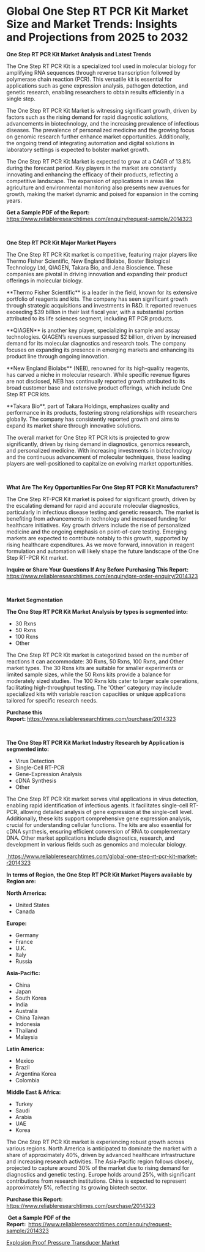<p><h1>Global One Step RT PCR Kit Market Size and Market Trends: Insights and Projections from 2025 to 2032</h1></p><p><strong>One Step RT PCR Kit Market Analysis and Latest Trends</strong></p>
<p><p>The One Step RT PCR Kit is a specialized tool used in molecular biology for amplifying RNA sequences through reverse transcription followed by polymerase chain reaction (PCR). This versatile kit is essential for applications such as gene expression analysis, pathogen detection, and genetic research, enabling researchers to obtain results efficiently in a single step.</p><p>The One Step RT PCR Kit Market is witnessing significant growth, driven by factors such as the rising demand for rapid diagnostic solutions, advancements in biotechnology, and the increasing prevalence of infectious diseases. The prevalence of personalized medicine and the growing focus on genomic research further enhance market opportunities. Additionally, the ongoing trend of integrating automation and digital solutions in laboratory settings is expected to bolster market growth.</p><p>The One Step RT PCR Kit Market is expected to grow at a CAGR of 13.8% during the forecast period. Key players in the market are constantly innovating and enhancing the efficacy of their products, reflecting a competitive landscape. The expansion of applications in areas like agriculture and environmental monitoring also presents new avenues for growth, making the market dynamic and poised for expansion in the coming years.</p></p>
<p><strong>Get a Sample PDF of the Report:&nbsp;</strong> <a href="https://www.reliableresearchtimes.com/enquiry/request-sample/2014323?utm_campaign=2606&utm_medium=2&utm_source=Github&utm_content=ia&utm_term=29032025&utm_id=one-step-rt-pcr-kit">https://www.reliableresearchtimes.com/enquiry/request-sample/2014323</a></p>
<p>&nbsp;</p>
<p><strong>One Step RT PCR Kit Major Market Players</strong></p>
<p><p>The One Step RT PCR Kit market is competitive, featuring major players like Thermo Fisher Scientific, New England Biolabs, Boster Biological Technology Ltd, QIAGEN, Takara Bio, and Jena Bioscience. These companies are pivotal in driving innovation and expanding their product offerings in molecular biology.</p><p>**Thermo Fisher Scientific** is a leader in the field, known for its extensive portfolio of reagents and kits. The company has seen significant growth through strategic acquisitions and investments in R&D. It reported revenues exceeding $39 billion in their last fiscal year, with a substantial portion attributed to its life sciences segment, including RT PCR products.</p><p>**QIAGEN** is another key player, specializing in sample and assay technologies. QIAGEN’s revenues surpassed $2 billion, driven by increased demand for its molecular diagnostics and research tools. The company focuses on expanding its presence in emerging markets and enhancing its product line through ongoing innovation.</p><p>**New England Biolabs** (NEB), renowned for its high-quality reagents, has carved a niche in molecular research. While specific revenue figures are not disclosed, NEB has continually reported growth attributed to its broad customer base and extensive product offerings, which include One Step RT PCR kits.</p><p>**Takara Bio**, part of Takara Holdings, emphasizes quality and performance in its products, fostering strong relationships with researchers globally. The company has consistently reported growth and aims to expand its market share through innovative solutions.</p><p>The overall market for One Step RT PCR kits is projected to grow significantly, driven by rising demand in diagnostics, genomics research, and personalized medicine. With increasing investments in biotechnology and the continuous advancement of molecular techniques, these leading players are well-positioned to capitalize on evolving market opportunities.</p></p>
<p>&nbsp;</p>
<p><strong>What Are The Key Opportunities For One Step RT PCR Kit Manufacturers?</strong></p>
<p><p>The One Step RT-PCR Kit market is poised for significant growth, driven by the escalating demand for rapid and accurate molecular diagnostics, particularly in infectious disease testing and genetic research. The market is benefiting from advancements in technology and increased funding for healthcare initiatives. Key growth drivers include the rise of personalized medicine and the ongoing emphasis on point-of-care testing. Emerging markets are expected to contribute notably to this growth, supported by rising healthcare expenditures. As we move forward, innovation in reagent formulation and automation will likely shape the future landscape of the One Step RT-PCR Kit market.</p></p>
<p><strong>Inquire or Share Your Questions If Any Before Purchasing This Report:</strong> <a href="https://www.reliableresearchtimes.com/enquiry/pre-order-enquiry/2014323?utm_campaign=2606&utm_medium=2&utm_source=Github&utm_content=ia&utm_term=29032025&utm_id=one-step-rt-pcr-kit">https://www.reliableresearchtimes.com/enquiry/pre-order-enquiry/2014323</a></p>
<p>&nbsp;</p>
<p><strong>Market Segmentation</strong></p>
<p><strong>The One Step RT PCR Kit Market Analysis by types is segmented into:</strong></p>
<p><ul><li>30 Rxns</li><li>50 Rxns</li><li>100 Rxns</li><li>Other</li></ul></p>
<p><p>The One Step RT PCR Kit market is categorized based on the number of reactions it can accommodate: 30 Rxns, 50 Rxns, 100 Rxns, and Other market types. The 30 Rxns kits are suitable for smaller experiments or limited sample sizes, while the 50 Rxns kits provide a balance for moderately sized studies. The 100 Rxns kits cater to larger scale operations, facilitating high-throughput testing. The 'Other' category may include specialized kits with variable reaction capacities or unique applications tailored for specific research needs.</p></p>
<p><strong>Purchase this Report:&nbsp;</strong><a href="https://www.reliableresearchtimes.com/purchase/2014323?utm_campaign=2606&utm_medium=2&utm_source=Github&utm_content=ia&utm_term=29032025&utm_id=one-step-rt-pcr-kit">https://www.reliableresearchtimes.com/purchase/2014323</a></p>
<p>&nbsp;</p>
<p><strong>The One Step RT PCR Kit Market Industry Research by Application is segmented into:</strong></p>
<p><ul><li>Virus Detection</li><li>Single-Cell RT-PCR</li><li>Gene-Expression Analysis</li><li>cDNA Synthesis</li><li>Other</li></ul></p>
<p><p>The One Step RT PCR Kit market serves vital applications in virus detection, enabling rapid identification of infectious agents. It facilitates single-cell RT-PCR, allowing detailed analysis of gene expression at the single-cell level. Additionally, these kits support comprehensive gene expression analysis, crucial for understanding cellular functions. The kits are also essential for cDNA synthesis, ensuring efficient conversion of RNA to complementary DNA. Other market applications include diagnostics, research, and development in various fields such as genomics and molecular biology.</p></p>
<p><a href="https://www.reliableresearchtimes.com/global-one-step-rt-pcr-kit-market-r2014323?utm_campaign=2606&utm_medium=2&utm_source=Github&utm_content=ia&utm_term=29032025&utm_id=one-step-rt-pcr-kit">&nbsp;https://www.reliableresearchtimes.com/global-one-step-rt-pcr-kit-market-r2014323</a></p>
<p><strong>In terms of Region, the One Step RT PCR Kit Market Players available by Region are:</strong></p>
<p>
    <p> <strong> North America: </strong>
        <ul>
            <li>United States</li>
            <li>Canada</li>
        </ul>
        </p> 
    <p> <strong> Europe: </strong>
        <ul>
            <li>Germany</li>
            <li>France</li>
            <li>U.K.</li>
            <li>Italy</li>
            <li>Russia</li>
        </ul>
        </p> 
    <p> <strong> Asia-Pacific: </strong>
        <ul>
            <li>China</li>
            <li>Japan</li>
            <li>South Korea</li>
            <li>India</li>
            <li>Australia</li>
            <li>China Taiwan</li>
            <li>Indonesia</li>
            <li>Thailand</li>
            <li>Malaysia</li>
        </ul>
        </p> 
    <p> <strong> Latin America: </strong>
        <ul>
            <li>Mexico</li>
            <li>Brazil</li>
            <li>Argentina Korea</li>
            <li>Colombia</li>
        </ul>
        </p> 
    <p> <strong> Middle East & Africa: </strong>
        <ul>
            <li>Turkey</li>
            <li>Saudi</li>
            <li>Arabia</li>
            <li>UAE</li>
            <li>Korea</li>
        </ul>
    </p>
    </p>
<p><p>The One Step RT PCR Kit market is experiencing robust growth across various regions. North America is anticipated to dominate the market with a share of approximately 40%, driven by advanced healthcare infrastructure and increasing research activities. The Asia-Pacific region follows closely, projected to capture around 30% of the market due to rising demand for diagnostics and genetic testing. Europe holds around 25%, with significant contributions from research institutions. China is expected to represent approximately 5%, reflecting its growing biotech sector.</p></p>
<p><strong>Purchase this Report: </strong><a href="https://www.reliableresearchtimes.com/purchase/2014323?utm_campaign=2606&utm_medium=2&utm_source=Github&utm_content=ia&utm_term=29032025&utm_id=one-step-rt-pcr-kit">https://www.reliableresearchtimes.com/purchase/2014323</a></p>
<p>&nbsp;<strong>Get a Sample PDF of the Report:&nbsp;&nbsp;</strong><a href="https://www.reliableresearchtimes.com/enquiry/request-sample/2014323?utm_campaign=2606&utm_medium=2&utm_source=Github&utm_content=ia&utm_term=29032025&utm_id=one-step-rt-pcr-kit">https://www.reliableresearchtimes.com/enquiry/request-sample/2014323</a></p>
<p><strong></strong></p>
<p><p><a href="https://github.com/ulyssacrayne00231/Market-Research-Report-List-1/blob/main/explosion-proof-pressure-transducer-market.md?utm_campaign=2606&utm_medium=2&utm_source=Github&utm_content=ia&utm_term=29032025&utm_id=one-step-rt-pcr-kit">Explosion Proof Pressure Transducer Market</a></p></p>